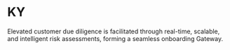 # KY
Elevated customer due diligence is facilitated through real-time, scalable, and intelligent risk assessments, forming a seamless onboarding Gateway.
